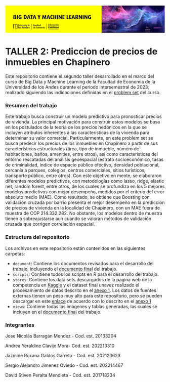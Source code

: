 ![BDML-Banner](views/BDML.jpg)


# TALLER 2: Prediccion de precios de inmuebles en Chapinero

Este repositorio contiene el segundo taller desarrollado en el marco del curso de Big Data y Machine Learning de la Facultad de Economia de la Universidad de los Andes durante el periodo intersemestral de 2023, realizado siguiendo las indicaciones definidas en el   [problem set](document/Problem_Set_2.pdf) del curso.

### Resumen del trabajo

Este trabajo busca construir un modelo predictivo para pronosticar precios de vivienda. La principal motivación para construir estos modelos se basa en los postulados de la teoría de los precios hedónicos en la que se incluyen atributos inherentes a las características de la vivienda para determinar su valor comercial. Particularmente, en este problem set se busca predecir los precios de los inmuebles en Chapinero a partir de sus características estructurales (área, tipo de inmueble, número de habitaciones, baños, amenities, entre otros), así como características del entorno rescatadas del análisis geoespacial (estrato socioeconómico, tasas de criminalidad, índice de espacio público efectivo, densidad poblacional, cercanía a parques, colegios, centros comerciales, sitios turísticos, transporte público, entre otros).
Con este objetivo en mente, se elaboraron diferentes modelos predictivos, con metodologías como lasso, ridge, elastic net, random forest, entre otros, de los cuales se profundiza en los 5 mejores modelos predictivos con mejor desempeño, medidos por el criterio del error absoluto medio (MAE). Como resultado, se obtiene que Boosting con validación cruzada por barrio presenta el mejor desempeño en la predicción de precios de vivienda en la localidad de Chapinero, con un MAE fuera de muestra de COP 214.332.282. No obstante, los modelos dentro de muestra tienen a sobreajustarse aun cuando se valoran métodos de validación cruzada que corrigen correlación espacial.

### Estructura del repositorio

Los archivos en este repositorio están contenidos en las siguientes carpetas:

- `document`: Contiene los documentos revisados para el desarrollo del trabajo, incluyendo el [documento final](document/Taller_2.pdf) del trabajo.
- `scripts`: Contiene todos los scripts en R para el desarrollo del trabajo.
- `stores`: Contiene los data sets descargados de la pagina web de la competencia en [Kaggle](https://www.kaggle.com/competitions/uniandes-bdml-202313-ps2) y el dataset final unavez realizado el procesamiento de datos descrito en el  [anexo 1](document/Anexo_1.pdf). Los datos de fuentes externas tienen un peso muy alto para este repositorio, pero se pueden descargar en este [enlace](https://drive.google.com/file/d/1pvOZqn-tUOfV-S8v01EGpBHa63mAj9E/view?usp=sharing) de acuerdo con lo descrito en el [anexo 1](document/Anexo_1.pdf)
- `views`: Contiene todas las imágenes y tablas generadas, las cuales se incluyen en el  [documento final](document/Taller_2.pdf)  del trabajo.


### Integrantes

Jose Nicolás Barragán Mendez - Cod. est. 20133204 

Andrea Yeraldine Clavijo Mora- Cod. est. 202213310 

Jazmine Roxana Galdos Garreta - Cod. est. 202120623 

Sergio Alejandro Jimenez Oviedo - Cod. est. 202214467 

David Stiven Peralta Mendieta - Cod. est. 201718234 
